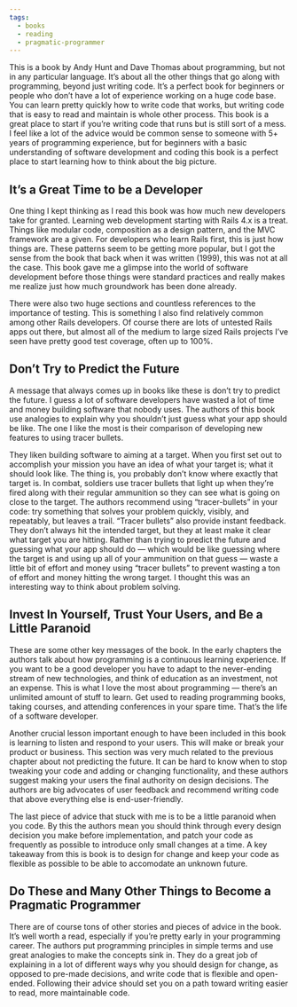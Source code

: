```yaml
---
tags:
  - books
  - reading
  - pragmatic-programmer
---
```

This is a book by Andy Hunt and Dave Thomas about programming, but not in any particular language. It’s about all the other things that go along with programming, beyond just writing code. It’s a perfect book for beginners or people who don’t have a lot of experience working on a huge code base. You can learn pretty quickly how to write code that works, but writing code that is easy to read and maintain is whole other process. This book is a great place to start if you’re writing code that runs but is still sort of a mess. I feel like a lot of the advice would be common sense to someone with 5+ years of programming experience, but for beginners with a basic understanding of software development and coding this book is a perfect place to start learning how to think about the big picture.

## It’s a Great Time to be a Developer

One thing I kept thinking as I read this book was how much new developers take for granted. Learning web development starting with Rails 4.x is a treat. Things like modular code, composition as a design pattern, and the MVC framework are a given. For developers who learn Rails first, this is just how things are. These patterns seem to be getting more popular, but I got the sense from the book that back when it was written (1999), this was not at all the case. This book gave me a glimpse into the world of software development before those things were standard practices and really makes me realize just how much groundwork has been done already.

There were also two huge sections and countless references to the importance of testing. This is something I also find relatively common among other Rails developers. Of course there are lots of untested Rails apps out there, but almost all of the medium to large sized Rails projects I’ve seen have pretty good test coverage, often up to 100%.

## Don’t Try to Predict the Future

A message that always comes up in books like these is don’t try to predict the future. I guess a lot of software developers have wasted a lot of time and money building software that nobody uses. The authors of this book use analogies to explain why you shouldn’t just guess what your app should be like. The one I like the most is their comparison of developing new features to using tracer bullets.

They liken building software to aiming at a target. When you first set out to accomplish your mission you have an idea of what your target is; what it should look like. The thing is, you probably don’t know where exactly that target is. In combat, soldiers use tracer bullets that light up when they’re fired along with their regular ammunition so they can see what is going on close to the target. The authors recommend using “tracer-bullets” in your code: try something that solves your problem quickly, visibly, and repeatably, but leaves a trail. “Tracer bullets” also provide instant feedback. They don’t always hit the intended target, but they at least make it clear what target you are hitting. Rather than trying to predict the future and guessing what your app should do — which would be like guessing where the target is and using up all of your ammunition on that guess — waste a little bit of effort and money using “tracer bullets” to prevent wasting a ton of effort and money hitting the wrong target. I thought this was an interesting way to think about problem solving.

## Invest In Yourself, Trust Your Users, and Be a Little Paranoid

These are some other key messages of the book. In the early chapters the authors talk about how programming is a continuous learning experience. If you want to be a good developer you have to adapt to the never-ending stream of new technologies, and think of education as an investment, not an expense. This is what I love the most about programming — there’s an unlimited amount of stuff to learn. Get used to reading programming books, taking courses, and attending conferences in your spare time. That’s the life of a software developer.

Another crucial lesson important enough to have been included in this book is learning to listen and respond to your users. This will make or break your product or business. This section was very much related to the previous chapter about not predicting the future. It can be hard to know when to stop tweaking your code and adding or changing functionality, and these authors suggest making your users the final authority on design decisions. The authors are big advocates of user feedback and recommend writing code that above everything else is end-user-friendly.

The last piece of advice that stuck with me is to be a little paranoid when you code. By this the authors mean you should think through every design decision you make before implementation, and patch your code as frequently as possible to introduce only small changes at a time. A key takeaway from this is book is to design for change and keep your code as flexible as possible to be able to accomodate an unknown future.

## Do These and Many Other Things to Become a Pragmatic Programmer

There are of course tons of other stories and pieces of advice in the book. It’s well worth a read, especially if you’re pretty early in your programming career. The authors put programming principles in simple terms and use great analogies to make the concepts sink in. They do a great job of explaining in a lot of different ways why you should design for change, as opposed to pre-made decisions, and write code that is flexible and open-ended. Following their advice should set you on a path toward writing easier to read, more maintainable code.